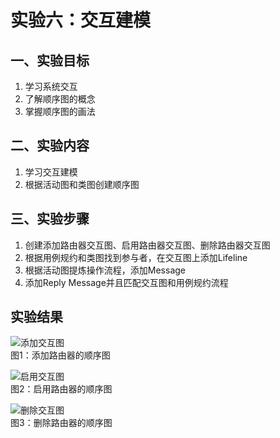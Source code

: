 # 实验六：交互建模  
  
## 一、实验目标  
  
1. 学习系统交互  
2. 了解顺序图的概念  
3. 掌握顺序图的画法  

## 二、实验内容  

1. 学习交互建模  
2. 根据活动图和类图创建顺序图  
  
## 三、实验步骤  
  
1. 创建添加路由器交互图、启用路由器交互图、删除路由器交互图  
2. 根据用例规约和类图找到参与者，在交互图上添加Lifeline  
3. 根据活动图提炼操作流程，添加Message  
4. 添加Reply Message并且匹配交互图和用例规约流程  

## 实验结果 
  
![添加交互图](./添加路由器交互图.jpg)  
图1：添加路由器的顺序图  
  
![启用交互图](./启用路由器交互图.jpg)  
图2：启用路由器的顺序图  

![删除交互图](./删除路由器交互图.jpg)  
图3：删除路由器的顺序图  
